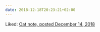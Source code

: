 ```yaml
---
date: 2018-12-18T20:23:21+02:00
---
```


Liked: [Oat note, posted December 14, 2018](https://eli.li/entry.php?id=20181214135836)

